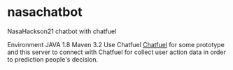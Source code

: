 # nasachatbot
NasaHackson21 chatbot with chatfuel

Environment   JAVA 1.8  Maven 3.2
Use Chatfuel  <a href="https://dashboard.chatfuel.com/#/">Chatfuel</a> for some prototype
and this server to connect with Chatfuel for collect user action data in order to prediction people's decision.
